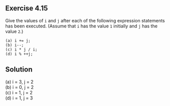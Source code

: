 ## Exercise 4.15

Give the values of `i` and `j` after each of the following expression statements has been executed. (Assume that `i` has the value `1` initially and `j` has the value `2`.)

```
(a) i += j;
(b) i--;
(c) i * j / i;
(d) i % ++j;
```

## Solution

(a) i = 3, j = 2  
(b) i = 0, j = 2  
(c) i = 1, j = 2  
(d) i = 1, j = 3  